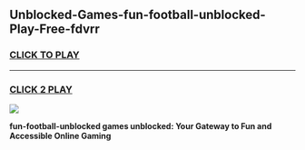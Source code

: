 
## Unblocked-Games-fun-football-unblocked-Play-Free-fdvrr
<h3>
<a href="https://premium76.site?title=fun-football-unblocked&ref=18A1">CLICK TO PLAY</a></h3>
<hr>

<h3>
<a href="https://premium76.site?title=fun-football-unblocked&ref=18A1">CLICK 2 PLAY</a>
  
</h3>

<a href="https://premium76.site?title=fun-football-unblocked&ref=18A1"><img src="https://clearcache.store/games.png"></a>


**fun-football-unblocked games unblocked: Your Gateway to Fun and Accessible Online Gaming**
